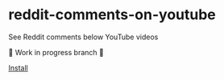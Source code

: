 # reddit-comments-on-youtube

See Reddit comments below YouTube videos

🚧 Work in progress branch 🚧

[Install](https://github.com/fuzetsu/reddit-comments-on-youtube/raw/esbuild/reddit-comments-on-youtube.user.js)
